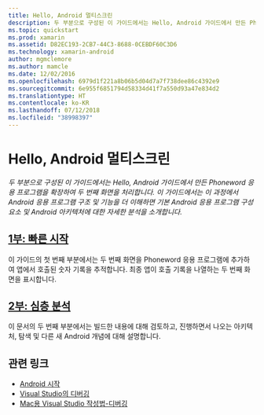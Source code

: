 ```yaml
---
title: Hello, Android 멀티스크린
description: 두 부분으로 구성된 이 가이드에서는 Hello, Android 가이드에서 만든 Phoneword 응용 프로그램을 확장하여 두 번째 화면을 처리합니다. 이 가이드에서는 이 과정에서 Android 응용 프로그램 구조 및 기능을 더 이해하면 기본 Android 응용 프로그램 구성 요소 및 Android 아키텍처에 대한 자세한 분석을 소개합니다.
ms.topic: quickstart
ms.prod: xamarin
ms.assetid: D82EC193-2CB7-44C3-8688-0CEBDF60C3D6
ms.technology: xamarin-android
author: mgmclemore
ms.author: mamcle
ms.date: 12/02/2016
ms.openlocfilehash: 6979d1f221a8b06b5d04d7a7f738dee86c4392e9
ms.sourcegitcommit: 6e955f6851794d58334d41f7a550d93a47e834d2
ms.translationtype: HT
ms.contentlocale: ko-KR
ms.lasthandoff: 07/12/2018
ms.locfileid: "38998397"
---
```

# <a name="hello-android-multiscreen"></a>Hello, Android 멀티스크린

_두 부분으로 구성된 이 가이드에서는 Hello, Android 가이드에서 만든 Phoneword 응용 프로그램을 확장하여 두 번째 화면을 처리합니다. 이 가이드에서는 이 과정에서 Android 응용 프로그램 구조 및 기능을 더 이해하면 기본 Android 응용 프로그램 구성 요소 및 Android 아키텍처에 대한 자세한 분석을 소개합니다._

##  <a name="part-1-quickstartandroidget-startedhello-android-multiscreenhello-android-multiscreen-quickstartmd"></a>[1부: 빠른 시작](~/android/get-started/hello-android-multiscreen/hello-android-multiscreen-quickstart.md)

이 가이드의 첫 번째 부분에서는 두 번째 화면을 Phoneword 응용 프로그램에 추가하여 앱에서 호출된 숫자 기록을 추적합니다. 최종 앱이 호출 기록을 나열하는 두 번째 화면을 표시합니다.

##  <a name="part-2-deep-diveandroidget-startedhello-android-multiscreenhello-android-multiscreen-deepdivemd"></a>[2부: 심층 분석](~/android/get-started/hello-android-multiscreen/hello-android-multiscreen-deepdive.md)

이 문서의 두 번째 부분에서는 빌드한 내용에 대해 검토하고, 진행하면서 나오는 아키텍처, 탐색 및 다른 새 Android 개념에 대해 설명합니다.


## <a name="related-links"></a>관련 링크

- [Android 시작](http://developer.android.com/training/index.html)
- [Visual Studio의 디버깅](https://docs.microsoft.com/visualstudio/debugger/)
- [Mac용 Visual Studio 작성법-디버깅](https://developer.xamarin.com/recipes/cross-platform/ide/debugging/)
